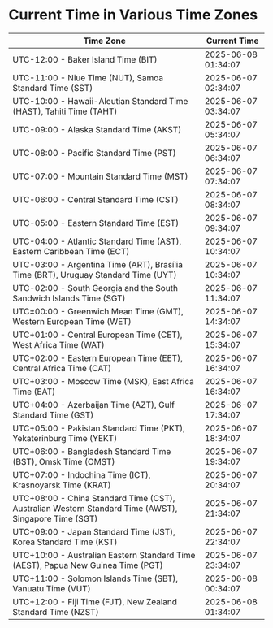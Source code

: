 # Current Time in Various Time Zones

| Time Zone | Current Time |
|-----------|--------------|
| UTC-12:00 - Baker Island Time (BIT) | 2025-06-08 01:34:07 |
| UTC-11:00 - Niue Time (NUT), Samoa Standard Time (SST) | 2025-06-07 02:34:07 |
| UTC-10:00 - Hawaii-Aleutian Standard Time (HAST), Tahiti Time (TAHT) | 2025-06-07 03:34:07 |
| UTC-09:00 - Alaska Standard Time (AKST) | 2025-06-07 05:34:07 |
| UTC-08:00 - Pacific Standard Time (PST) | 2025-06-07 06:34:07 |
| UTC-07:00 - Mountain Standard Time (MST) | 2025-06-07 07:34:07 |
| UTC-06:00 - Central Standard Time (CST) | 2025-06-07 08:34:07 |
| UTC-05:00 - Eastern Standard Time (EST) | 2025-06-07 09:34:07 |
| UTC-04:00 - Atlantic Standard Time (AST), Eastern Caribbean Time (ECT) | 2025-06-07 10:34:07 |
| UTC-03:00 - Argentina Time (ART), Brasília Time (BRT), Uruguay Standard Time (UYT) | 2025-06-07 10:34:07 |
| UTC-02:00 - South Georgia and the South Sandwich Islands Time (SGT) | 2025-06-07 11:34:07 |
| UTC±00:00 - Greenwich Mean Time (GMT), Western European Time (WET) | 2025-06-07 14:34:07 |
| UTC+01:00 - Central European Time (CET), West Africa Time (WAT) | 2025-06-07 15:34:07 |
| UTC+02:00 - Eastern European Time (EET), Central Africa Time (CAT) | 2025-06-07 16:34:07 |
| UTC+03:00 - Moscow Time (MSK), East Africa Time (EAT) | 2025-06-07 16:34:07 |
| UTC+04:00 - Azerbaijan Time (AZT), Gulf Standard Time (GST) | 2025-06-07 17:34:07 |
| UTC+05:00 - Pakistan Standard Time (PKT), Yekaterinburg Time (YEKT) | 2025-06-07 18:34:07 |
| UTC+06:00 - Bangladesh Standard Time (BST), Omsk Time (OMST) | 2025-06-07 19:34:07 |
| UTC+07:00 - Indochina Time (ICT), Krasnoyarsk Time (KRAT) | 2025-06-07 20:34:07 |
| UTC+08:00 - China Standard Time (CST), Australian Western Standard Time (AWST), Singapore Time (SGT) | 2025-06-07 21:34:07 |
| UTC+09:00 - Japan Standard Time (JST), Korea Standard Time (KST) | 2025-06-07 22:34:07 |
| UTC+10:00 - Australian Eastern Standard Time (AEST), Papua New Guinea Time (PGT) | 2025-06-07 23:34:07 |
| UTC+11:00 - Solomon Islands Time (SBT), Vanuatu Time (VUT) | 2025-06-08 00:34:07 |
| UTC+12:00 - Fiji Time (FJT), New Zealand Standard Time (NZST) | 2025-06-08 01:34:07 |
